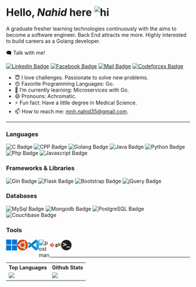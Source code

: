 # Hello, _Nahid_ here <img src="https://user-images.githubusercontent.com/1303154/88677602-1635ba80-d120-11ea-84d8-d263ba5fc3c0.gif" width="28px" alt="hi">

A graduate fresher learning technologies continuously with the aims to become a software engineer. Back End attracts me more. Highly interested to build careers as a Golang developer.


🗨️ Talk with me!

[![Linkedin Badge](https://img.shields.io/badge/-nahidhasan98-0e76a8?style=flat&labelColor=0e76a8&logo=linkedin&logoColor=white)](https://linkedin.com/in/nahidhasan98)
[![Facebook Badge](https://img.shields.io/badge/-Nahid_Hasan-blue?style=flat&labelColor=blue&logo=facebook&logoColor=white)](https://facebook.com/nahid.achromatic98)
[![Mail Badge](https://img.shields.io/badge/-mnh.nahid35-c0392b?style=flat&labelColor=c0392b&logo=gmail&logoColor=white)](mailto:mnh.nahid35@gmail.com)
[![Codeforces Badge](https://img.shields.io/badge/-nahidhasan98-fad15b?style=flat&labelColor=fad15b&logo=codeforces&logoColor=white)](https://codeforces.com/profile/nahidhasan98)


- :innocent: I love challenges. Passionate to solve new problems.
- :heart_eyes: Favorite Programming Languages: Go.
- 🌱 I’m currently learning: Microservices with Go.
- :smile: Pronouns: Achromatic.
- ⚡ Fun fact: Have a little degree in Medical Science.
- 📫 How to reach me: mnh.nahid35@gmail.com.

---

### Languages

![C Badge](https://img.shields.io/badge/-C-5968ba?style=for-the-badge&labelColor=0b0b0b&logo=c&logoColor=5968ba)
![CPP Badge](https://img.shields.io/badge/-CPP-5e97d0?style=for-the-badge&labelColor=0b0b0b&logo=cplusplus&logoColor=5e97d0)
![Golang Badge](https://img.shields.io/badge/-Golang-29beb0?style=for-the-badge&labelColor=0b0b0b&logo=go&logoColor=29beb0)
![Java Badge](https://img.shields.io/badge/-JAVA-5382a1?style=for-the-badge&labelColor=0b0b0b&logo=java&logoColor=5382a1)
![Python Badge](https://img.shields.io/badge/-PYTHON-FFD43B?style=for-the-badge&labelColor=0b0b0b&logo=python&logoColor=FFD43B)
![Php Badge](https://img.shields.io/badge/-PHP-8993be?style=for-the-badge&labelColor=0b0b0b&logo=php&logoColor=8993be)
![Javascript Badge](https://img.shields.io/badge/-JAVASCRIPT-F0DB4F?style=for-the-badge&labelColor=0b0b0b&logo=javascript&logoColor=F0DB4F)


### Frameworks & Libraries

![Gin Badge](https://img.shields.io/badge/-Gin-3797a8?style=for-the-badge&labelColor=0b0b0b&logo=go&logoColor=3797a8)
![Flask Badge](https://img.shields.io/badge/-Flask-e4e1e1?style=for-the-badge&labelColor=0b0b0b&logo=flask&logoColor=e4e1e1)
![Bootstrap Badge](https://img.shields.io/badge/-Bootstrap-7952b3?style=for-the-badge&labelColor=0b0b0b&logo=bootstrap&logoColor=7952b3)
![jQuery Badge](https://img.shields.io/badge/-jQuery-0779ad?style=for-the-badge&labelColor=0b0b0b&logo=jQuery&logoColor=0779ad)


### Databases

![MySql Badge](https://img.shields.io/badge/-mysql-4479a1?style=for-the-badge&labelColor=0b0b0b&logo=mysql&logoColor=4479a1)
![Mongodb Badge](https://img.shields.io/badge/-mongodb-3e9737?style=for-the-badge&labelColor=0b0b0b&logo=mongodb&logoColor=3e9737)
![PostgreSQL Badge](https://img.shields.io/badge/-postgresql-336791?style=for-the-badge&labelColor=0b0b0b&logo=postgresql&logoColor=336791)
![Couchbase Badge](https://img.shields.io/badge/-couchbase-c6292d?style=for-the-badge&labelColor=0b0b0b&logo=couchbase&logoColor=c6292d)


### Tools

<img align="left" alt="windows" width="30px" src="https://raw.githubusercontent.com/github/explore/80688e429a7d4ef2fca1e82350fe8e3517d3494d/topics/windows/windows.png" />
<img align="left" alt="ubuntu" width="30px" src="https://raw.githubusercontent.com/github/explore/80688e429a7d4ef2fca1e82350fe8e3517d3494d/topics/ubuntu/ubuntu.png" />
<img align="left" alt="visual-studio-code" width="30px" src="https://raw.githubusercontent.com/github/explore/80688e429a7d4ef2fca1e82350fe8e3517d3494d/topics/visual-studio-code/visual-studio-code.png" />
<img align="left" alt="postman" width="30px" src="https://avatars.githubusercontent.com/u/10251060?s=200&v=4" />
<img align="left" alt="git" width="30px" src="https://raw.githubusercontent.com/github/explore/80688e429a7d4ef2fca1e82350fe8e3517d3494d/topics/git/git.png" />
<img align="left" alt="terminal" width="30px" src="https://raw.githubusercontent.com/github/explore/80688e429a7d4ef2fca1e82350fe8e3517d3494d/topics/terminal/terminal.png" />

<br />
<br />

---
  
<!-- ### Top Languages

[![Top Langs](https://github-readme-stats.vercel.app/api/top-langs/?username=nahidhasan98&layout=compact&theme=tokyonight&langs_count=6)](https://github.com/nahidhasan98?tab=repositories)


### Github Stats

[![Nahid Hasan's GitHub stats](https://github-readme-stats.vercel.app/api?username=nahidhasan98&show_icons=true&hide=&theme=tokyonight)](https://github.com/nahidhasan98?tab=repositories) -->


<p align="center">
    <table>
        <tr>
            <th>Top Languages</th>
            <th>Github Stats</th>
        </tr>
        <tr>
            <td>
                <a href="https://github.com/nahidhasan98?tab=repositories">
                    <img src="https://github-readme-stats.vercel.app/api/top-langs/?username=nahidhasan98&layout=compact&theme=tokyonight&langs_count=8" style="height:192px;">
                </a>
            </td>
            <td>
                <a href="https://github.com/nahidhasan98?tab=repositories">
                    <img src="https://github-readme-stats.vercel.app/api?username=nahidhasan98&show_icons=true&hide=&theme=tokyonight">
                </a>
            </td>
        </tr>
    </table>
</p>